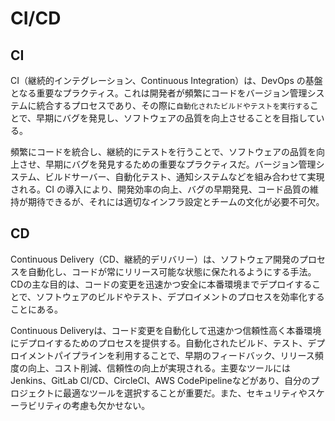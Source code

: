 # CI/CD

## CI

CI（継続的インテグレーション、Continuous Integration）は、DevOps の基盤となる重要なプラクティス。これは開発者が頻繁にコードをバージョン管理システムに統合するプロセスであり、その際に`自動化されたビルドやテストを実行する`ことで、早期にバグを発見し、ソフトウェアの品質を向上させることを目指している。

頻繁にコードを統合し、継続的にテストを行うことで、ソフトウェアの品質を向上させ、早期にバグを発見するための重要なプラクティスだ。バージョン管理システム、ビルドサーバー、自動化テスト、通知システムなどを組み合わせて実現される。CI の導入により、開発効率の向上、バグの早期発見、コード品質の維持が期待できるが、それには適切なインフラ設定とチームの文化が必要不可欠。

## CD

Continuous Delivery（CD、継続的デリバリー）は、ソフトウェア開発のプロセスを自動化し、コードが常にリリース可能な状態に保たれるようにする手法。CDの主な目的は、コードの変更を迅速かつ安全に本番環境までデプロイすることで、ソフトウェアのビルドやテスト、デプロイメントのプロセスを効率化することにある。

Continuous Deliveryは、コード変更を自動化して迅速かつ信頼性高く本番環境にデプロイするためのプロセスを提供する。自動化されたビルド、テスト、デプロイメントパイプラインを利用することで、早期のフィードバック、リリース頻度の向上、コスト削減、信頼性の向上が実現される。主要なツールにはJenkins、GitLab CI/CD、CircleCI、AWS CodePipelineなどがあり、自分のプロジェクトに最適なツールを選択することが重要だ。また、セキュリティやスケーラビリティの考慮も欠かせない。
